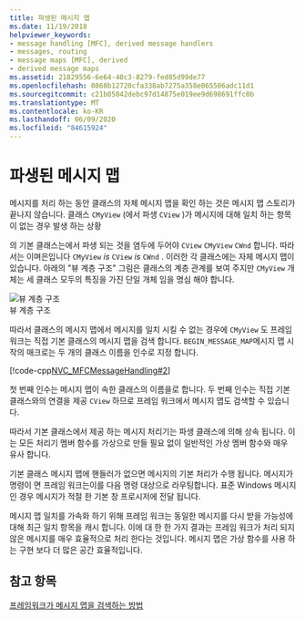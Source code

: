 ```yaml
---
title: 파생된 메시지 맵
ms.date: 11/19/2018
helpviewer_keywords:
- message handling [MFC], derived message handlers
- messages, routing
- message maps [MFC], derived
- derived message maps
ms.assetid: 21829556-6e64-40c3-8279-fed85d99de77
ms.openlocfilehash: 0868b12720cfa338ab7275a358e065506adc11d1
ms.sourcegitcommit: c21b05042debc97d14875e019ee9d698691ffc0b
ms.translationtype: MT
ms.contentlocale: ko-KR
ms.lasthandoff: 06/09/2020
ms.locfileid: "84615924"
---
```

# <a name="derived-message-maps"></a>파생된 메시지 맵

메시지를 처리 하는 동안 클래스의 자체 메시지 맵을 확인 하는 것은 메시지 맵 스토리가 끝나지 않습니다. 클래스 `CMyView` (에서 파생 `CView` )가 메시지에 대해 일치 하는 항목이 없는 경우 발생 하는 상황

의 기본 클래스는에서 파생 되는 것을 염두에 두어야 `CView` `CMyView` `CWnd` 합니다. 따라서는 이며은입니다 `CMyView` *is* `CView` *is* `CWnd` . 이러한 각 클래스에는 자체 메시지 맵이 있습니다. 아래의 "뷰 계층 구조" 그림은 클래스의 계층 관계를 보여 주지만 `CMyView` 개체는 세 클래스 모두의 특징을 가진 단일 개체 임을 명심 해야 합니다.

![뷰 계층 구조](../mfc/media/vc38621.gif "뷰 계층 구조") <br/>
뷰 계층 구조

따라서 클래스의 메시지 맵에서 메시지를 일치 시킬 수 없는 경우에 `CMyView` 도 프레임 워크는 직접 기본 클래스의 메시지 맵을 검색 합니다. `BEGIN_MESSAGE_MAP`메시지 맵 시작의 매크로는 두 개의 클래스 이름을 인수로 지정 합니다.

[!code-cpp[NVC_MFCMessageHandling#2](codesnippet/cpp/derived-message-maps_1.cpp)]

첫 번째 인수는 메시지 맵이 속한 클래스의 이름을로 합니다. 두 번째 인수는 직접 기본 클래스와의 연결을 제공 `CView` 하므로 프레임 워크에서 메시지 맵도 검색할 수 있습니다.

따라서 기본 클래스에서 제공 하는 메시지 처리기는 파생 클래스에 의해 상속 됩니다. 이는 모든 처리기 멤버 함수를 가상으로 만들 필요 없이 일반적인 가상 멤버 함수와 매우 유사 합니다.

기본 클래스 메시지 맵에 핸들러가 없으면 메시지의 기본 처리가 수행 됩니다. 메시지가 명령이 면 프레임 워크는이를 다음 명령 대상으로 라우팅합니다. 표준 Windows 메시지 인 경우 메시지가 적절 한 기본 창 프로시저에 전달 됩니다.

메시지 맵 일치를 가속화 하기 위해 프레임 워크는 동일한 메시지를 다시 받을 가능성에 대해 최근 일치 항목을 캐시 합니다. 이에 대 한 한 가지 결과는 프레임 워크가 처리 되지 않은 메시지를 매우 효율적으로 처리 한다는 것입니다. 메시지 맵은 가상 함수를 사용 하는 구현 보다 더 많은 공간 효율적입니다.

## <a name="see-also"></a>참고 항목

[프레임워크가 메시지 맵을 검색하는 방법](how-the-framework-searches-message-maps.md)
